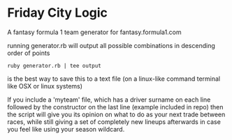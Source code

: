 # Friday City Logic
A fantasy formula 1 team generator for fantasy.formula1.com

running generator.rb will output all possible combinations in descending order of points
```
ruby generator.rb | tee output
```
is the best way to save this to a text file (on a linux-like command terminal like OSX or linux systems) 

If you include a 'myteam' file, which has a driver surname on each line followed by the constructor on the last line (example included in repo) then the script will give you its opinion on what to do as your next trade between races, while still giving a set of completely new lineups afterwards in case you feel like using your season wildcard.
